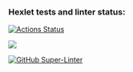 ### Hexlet tests and linter status:
[![Actions Status](https://github.com/Successful1991/frontend-project-lvl1/workflows/hexlet-check/badge.svg)](https://github.com/Successful1991/frontend-project-lvl1/actions)

<a href="https://codeclimate.com/github/Successful1991/frontend-project-lvl1/maintainability"><img src="https://api.codeclimate.com/v1/badges/bc5027cd52bb2965c6d0/maintainability" /></a>

[![GitHub Super-Linter](https://github.com/Successful1991/frontend-project-lvl1/workflows/Super-Linter/badge.svg)](https://github.com/marketplace/actions/super-linter)
